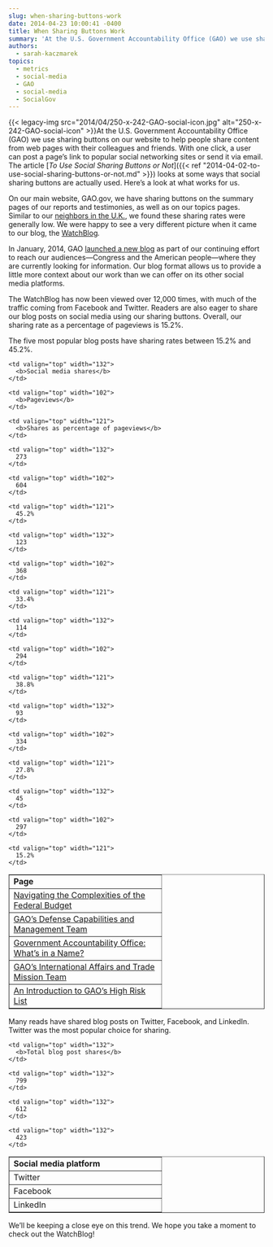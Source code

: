 ```yaml
---
slug: when-sharing-buttons-work
date: 2014-04-23 10:00:41 -0400
title: When Sharing Buttons Work
summary: 'At the U.S. Government Accountability Office (GAO) we use sharing buttons on our website to help people share content from web pages with their colleagues and friends. With one click, a user can post a page’s link to popular social networking sites or send it via email. The article To Use'
authors:
  - sarah-kaczmarek
topics:
  - metrics
  - social-media
  - GAO
  - social-media
  - SocialGov
---
```


{{< legacy-img src="2014/04/250-x-242-GAO-social-icon.jpg" alt="250-x-242-GAO-social-icon" >}}At the U.S. Government Accountability Office (GAO) we use sharing buttons on our website to help people share content from web pages with their colleagues and friends. With one click, a user can post a page’s link to popular social networking sites or send it via email. The article [_To Use Social Sharing Buttons or Not_]({{< ref "2014-04-02-to-use-social-sharing-buttons-or-not.md" >}}) looks at some ways that social sharing buttons are actually used. Here’s a look at what works for us.

On our main website, GAO.gov, we have sharing buttons on the summary pages of our reports and testimonies, as well as on our topics pages. Similar to our [neighbors in the U.K.](https://insidegovuk.blog.gov.uk/2014/02/20/gov-uk-social-sharing-buttons-the-first-10-weeks/), we found these sharing rates were generally low. We were happy to see a very different picture when it came to our blog, the [WatchBlog](http://blog.gao.gov/)_._

In January, 2014, GAO [launched a new blog](http://blog.gao.gov/about/) as part of our continuing effort to reach our audiences—Congress and the American people—where they are currently looking for information. Our blog format allows us to provide a little more context about our work than we can offer on its other social media platforms.

The WatchBlog has now been viewed over 12,000 times, with much of the traffic coming from Facebook and Twitter. Readers are also eager to share our blog posts on social media using our sharing buttons. Overall, our sharing rate as a percentage of pageviews is 15.2%.

The five most popular blog posts have sharing rates between 15.2% and 45.2%.

<table border="1" cellspacing="0" cellpadding="0">
  <tr>
    <td valign="top" width="283">
      <b>Page</b>
    </td>
    
    <td valign="top" width="132">
      <b>Social media shares</b>
    </td>
    
    <td valign="top" width="102">
      <b>Pageviews</b>
    </td>
    
    <td valign="top" width="121">
      <b>Shares as percentage of pageviews</b>
    </td>
  </tr>
  
  <tr>
    <td valign="top" width="283">
      <a href="http://blog.gao.gov/2014/02/28/navigating-the-complexities-of-the-federal-budget/">Navigating the Complexities of the Federal Budget</a>
    </td>
    
    <td valign="top" width="132">
      273
    </td>
    
    <td valign="top" width="102">
      604
    </td>
    
    <td valign="top" width="121">
      45.2%
    </td>
  </tr>
  
  <tr>
    <td valign="top" width="283">
      <a href="http://blog.gao.gov/2014/03/28/gaos-defense-capabilities-and-management-team/" target="_blank">GAO’s Defense Capabilities and Management Team</a>
    </td>
    
    <td valign="top" width="132">
      123
    </td>
    
    <td valign="top" width="102">
      368
    </td>
    
    <td valign="top" width="121">
      33.4%
    </td>
  </tr>
  
  <tr>
    <td valign="top" width="283">
      <a href="http://blog.gao.gov/2014/04/04/government-accountability-office-whats-in-a-name/" target="_blank">Government Accountability Office: What’s in a Name?</a>
    </td>
    
    <td valign="top" width="132">
      114
    </td>
    
    <td valign="top" width="102">
      294
    </td>
    
    <td valign="top" width="121">
      38.8%
    </td>
  </tr>
  
  <tr>
    <td valign="top" width="283">
      <a href="http://blog.gao.gov/2014/01/30/gaos-international-affairs-and-trade-mission-team/" target="_blank">GAO’s International Affairs and Trade Mission Team</a>
    </td>
    
    <td valign="top" width="132">
      93
    </td>
    
    <td valign="top" width="102">
      334
    </td>
    
    <td valign="top" width="121">
      27.8%
    </td>
  </tr>
  
  <tr>
    <td valign="top" width="283">
      <a href="http://blog.gao.gov/2014/01/23/an-introduction-to-gaos-high-risk-list/" target="_blank">An Introduction to GAO’s High Risk List</a>
    </td>
    
    <td valign="top" width="132">
      45
    </td>
    
    <td valign="top" width="102">
      297
    </td>
    
    <td valign="top" width="121">
      15.2%
    </td>
  </tr>
</table>

 

Many reads have shared blog posts on Twitter, Facebook, and LinkedIn. Twitter was the most popular choice for sharing.

<table border="1" cellspacing="0" cellpadding="0">
  <tr>
    <td valign="top" width="283">
      <b>Social media platform</b>
    </td>
    
    <td valign="top" width="132">
      <b>Total blog post shares</b>
    </td>
  </tr>
  
  <tr>
    <td valign="top" width="283">
      Twitter
    </td>
    
    <td valign="top" width="132">
      799
    </td>
  </tr>
  
  <tr>
    <td valign="top" width="283">
      Facebook
    </td>
    
    <td valign="top" width="132">
      612
    </td>
  </tr>
  
  <tr>
    <td valign="top" width="283">
      LinkedIn
    </td>
    
    <td valign="top" width="132">
      423
    </td>
  </tr>
</table>

We’ll be keeping a close eye on this trend. We hope you take a moment to check out the WatchBlog!

 